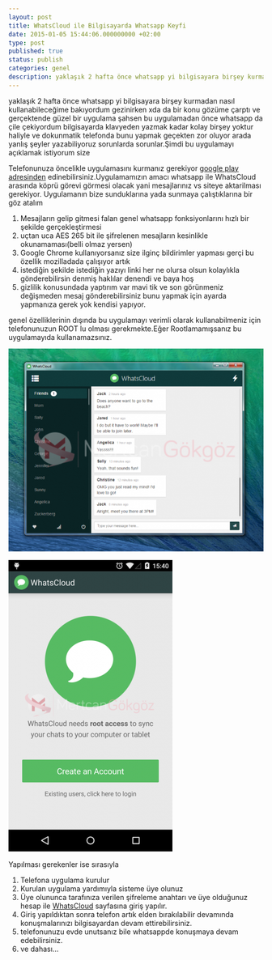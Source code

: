 ```yaml
---
layout: post
title: WhatsCloud ile Bilgisayarda Whatsapp Keyfi
date: 2015-01-05 15:44:06.000000000 +02:00
type: post
published: true
status: publish
categories: genel
description: yaklaşık 2 hafta önce whatsapp yi bilgisayara birşey kurmadan nasıl kullanabileceğime bakıyordum gezinirken xda da bir konu gözüme çarptı ve
---
```

yaklaşık 2 hafta önce whatsapp yi bilgisayara birşey kurmadan nasıl kullanabileceğime bakıyordum gezinirken xda da bir konu gözüme çarptı ve gerçektende güzel bir uygulama şahsen bu uygulamadan önce whatsapp da çile çekiyordum bilgisayarda klavyeden yazmak kadar kolay birşey yoktur haliyle ve dokunmatik telefonda bunu yapmak geçekten zor oluyor arada yanlış şeyler yazabiliyoruz sorunlarda sorunlar.Şimdi bu uygulamayı açıklamak istiyorum size

Telefonunuza öncelikle uygulamasını kurmanız gerekiyor [google play adresinden](https://play.google.com/store/apps/details?id=com.whatscloud) edinebilirsiniz.Uygulamamızın amacı whatsapp ile WhatsCloud arasında köprü görevi görmesi olacak yani mesajlarınız vs siteye aktarilması gerekiyor. Uygulamanın bize sunduklarına yada sunmaya çalıştıklarına bir göz atalım

1. Mesajların gelip gitmesi falan genel whatsapp fonksiyonlarını hızlı bir şekilde gerçekleştirmesi
2. uçtan uca AES 265 bit ile şifrelenen mesajların kesinlikle okunamaması(belli olmaz yersen)
3. Google Chrome kullanıyorsanız size ilginç bildirimler yapması gerçi bu özellik mozilladada çalışıyor artık
4. istediğin şekilde istediğin yazıyı linki her ne olursa olsun kolaylıkla gönderebilirsin denmiş haklılar denendi ve baya hoş
5. gizlilik konusundada yaptırım var mavi tik ve son görünmeniz değişmeden mesaj gönderebilirsiniz bunu yapmak için ayarda yapmanıza gerek yok kendisi yapıyor.

genel özelliklerinin dışında bu uygulamayı verimli olarak kullanabilmeniz için telefonunuzun ROOT lu olması gerekmekte.Eğer Rootlamamışsanız bu uygulamayıda kullanamazsınız.

![whatscloudgorsel1](/assets/whatscloudgorsel1-e1420418266103-723x576.png)

![whatscloudgorsel2](/assets/whatscloudgorsel2-e1420418303266-324x576.png)

Yapılması gerekenler ise sırasıyla

1. Telefona uygulama kurulur
2. Kurulan uygulama yardımıyla sisteme üye olunuz
3. Üye olununca tarafınıza verilen şifreleme anahtarı ve üye olduğunuz hesap ile [WhatsCloud](https://whatscloud.io/) sayfasına giriş yapılır.
4. Giriş yapıldıktan sonra telefon artık elden bırakılabilir devamında konuşmalarınızı bilgisayardan devam ettirebilirsiniz.
5. telefonunuzu evde unutsanız bile whatsappde konuşmaya devam edebilirsiniz.
6. ve dahası...
